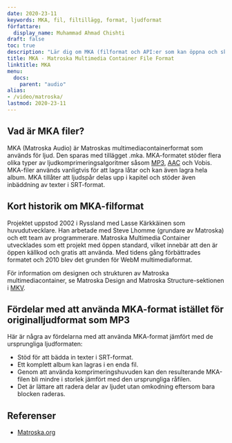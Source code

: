 ```yaml
---
date: 2020-23-11
keywords: MKA, fil, filtillägg, format, ljudformat
författare:
  display_name: Muhammad Ahmad Chishti
draft: false
toc: true
description: "Lär dig om MKA (filformat och API:er som kan öppna och skapa MKA-filer."
title: MKA - Matroska Multimedia Container File Format
linktitle: MKA
menu:
  docs:
    parent: "audio"
alias:
- /video/matroska/
lastmod: 2020-23-11
---
```


## Vad är MKA filer? ##

MKA (Matroska Audio) är Matroskas multimediacontainerformat som används för ljud. Den sparas med tillägget .mka. MKA-formatet stöder flera olika typer av ljudkomprimeringsalgoritmer såsom [MP3](/sv/audio/mp3/), [AAC](/sv/audio/aac/) och Vobis. MKA-filer används vanligtvis för att lagra låtar och kan även lagra hela album. MKA tillåter att ljudspår delas upp i kapitel och stöder även inbäddning av texter i SRT-format.

## Kort historik om MKA-filformat

Projektet uppstod 2002 i Ryssland med Lasse Kärkkäinen som huvudutvecklare. Han arbetade med Steve Lhomme (grundare av Matroska) och ett team av programmerare. Matroska Multimedia Container utvecklades som ett projekt med öppen standard, vilket innebär att den är öppen källkod och gratis att använda. Med tidens gång förbättrades formatet och 2010 blev det grunden för WebM multimediaformat.

För information om designen och strukturen av Matroska multimediacontainer, se Matroska Design and Matroska Structure-sektionen i [MKV](/sv/video/mkv/).

## Fördelar med att använda MKA-format istället för originalljudformat som MP3 ##

Här är några av fördelarna med att använda MKA-format jämfört med de ursprungliga ljudformaten:

- Stöd för att bädda in texter i SRT-format.
- Ett komplett album kan lagras i en enda fil.
- Genom att använda komprimeringshuvuden kan den resulterande MKA-filen bli mindre i storlek jämfört med den ursprungliga råfilen.
- Det är lättare att radera delar av ljudet utan omkodning eftersom bara blocken raderas.

## Referenser ##

- [Matroska.org](https://www.matroska.org/)

